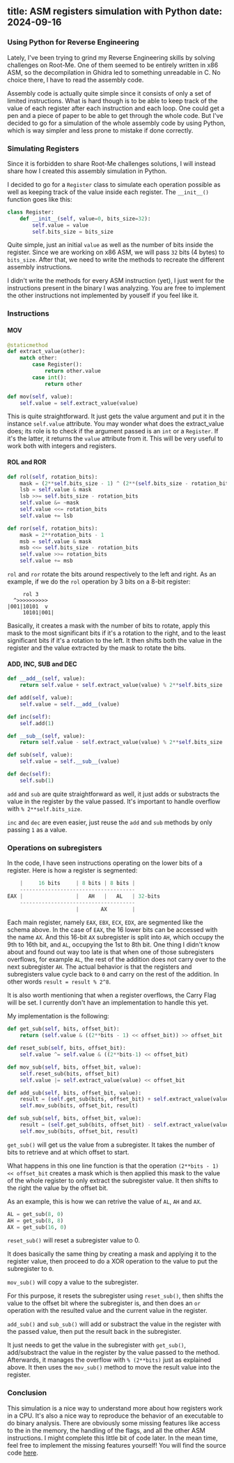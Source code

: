title: ASM registers simulation with Python
date: 2024-09-16
---

### Using Python for Reverse Engineering

Lately, I've been trying to grind my Reverse Engineering skills by solving
challenges on Root-Me. One of them seemed to be entirely written in x86 ASM,
so the decompilation in Ghidra led to something unreadable in C. No choice
there, I have to read the assembly code.

Assembly code is actually quite simple since it consists of only a set of
limited instructions. What is hard though is to be able to keep track of the
value of each register after each instruction and each loop. One could get a
pen and a piece of paper to be able to get through the whole code. But I've
decided to go for a simulation of the whole assembly code by using Python,
which is way simpler and less prone to mistake if done correctly.

### Simulating Registers

Since it is forbidden to share Root-Me challenges solutions, I will instead
share how I created this assembly simulation in Python.

I decided to go for a `Register` class to simulate each operation possible
as well as keeping track of the value inside each register. The
`__init__()` function goes like this:

```py
class Register:
    def __init__(self, value=0, bits_size=32):
        self.value = value
        self.bits_size = bits_size
```

Quite simple, just an initial `value` as well as the number of bits inside the
register. Since we are working on x86 ASM, we will pass `32` bits (4 bytes) to
`bits_size`. After that, we need to write the methods to recreate the
different assembly instructions.

I didn't write the methods for every ASM instruction (yet), I just went for
the instructions present in the binary I was analyzing. You are free to
implement the other instructions not implemented by youself if you feel like
it.

### Instructions

#### MOV

```py
@staticmethod
def extract_value(other):
    match other:
        case Register():
            return other.value
        case int():
            return other

def mov(self, value):
    self.value = self.extract_value(value)
```

This is quite straightforward. It just gets the value argument and put it in the
instance `self.value` attribute. You may wonder what does the extract_value
does; its role is to check if the argument passed is an `int` or a `Register`.
If it's the latter, it returns the `value` attribute from it. This will be
very useful to work both with integers and registers.

#### ROL and ROR


```py
def rol(self, rotation_bits):
    mask = (2**self.bits_size - 1) ^ (2**(self.bits_size - rotation_bits) - 1)
    lsb = self.value & mask
    lsb >>= self.bits_size - rotation_bits
    self.value &= ~mask
    self.value <<= rotation_bits
    self.value += lsb

def ror(self, rotation_bits):
    mask = 2**rotation_bits - 1
    msb = self.value & mask
    msb <<= self.bits_size - rotation_bits
    self.value >>= rotation_bits
    self.value += msb
```

`rol` and `ror` rotate the bits around respectively to the left and right.
As an example, if we do the `rol` operation by 3 bits on a 8-bit register:

```
     rol 3
  ^>>>>>>>>>>
|001|10101  v
     10101|001|
```

Basically, it creates a mask with the number of bits to rotate, apply this mask
to the most significant bits if it's a rotation to the right, and to the least
significant bits if it's a rotation to the left. It then shifts both the value
in the register and the value extracted by the mask to rotate the bits.

#### ADD, INC, SUB and DEC

```py
def __add__(self, value):
    return self.value + self.extract_value(value) % 2**self.bits_size

def add(self, value):
    self.value = self.__add__(value)

def inc(self):
    self.add(1)

def __sub__(self, value):
    return self.value - self.extract_value(value) % 2**self.bits_size

def sub(self, value):
    self.value = self.__sub__(value)

def dec(self):
    self.sub(1)
```

`add` and `sub` are quite straightforward as well, it just adds or substracts
the value in the register by the value passed. It's important to handle
overflow with `% 2**self.bits_size`.

`inc` and `dec` are even easier, just reuse the `add` and `sub` methods by
only passing `1` as a value.

### Operations on subregisters

In the code, I have seen instructions operating on the lower bits of a
register. Here is how a register is segmented:

```py
    |     16 bits     | 8 bits | 8 bits |
    -------------------------------------
EAX |                 |   AH   |   AL   | 32-bits
    -------------------------------------
                      |       AX        |
```

Each main register, namely `EAX`, `EBX`, `ECX`, `EDX`, are segmented like the
schema above. In the case of `EAX`, the 16 lower bits can be accessed with the
name `AX`. And this 16-bit `AX` subregister is split into `AH`, which occupy
the 9th to 16th bit, and `AL`, occupying the 1st to 8th bit. One thing I
didn't know about and found out way too late is that when one of those
subregisters overflows, for example `AL`, the rest of the addition does not
carry over to the next subregister `AH`. The actual behavior is that the
registers and subregisters value cycle back to `0` and carry on the rest of
the addition. In other words `result = result % 2^8`.

It is also worth mentioning that when a register overflows, the Carry Flag
will be set. I currently don't have an implementation to handle this yet.

My implementation is the following:

```py
def get_sub(self, bits, offset_bit):
    return (self.value & ((2**bits - 1) << offset_bit)) >> offset_bit

def reset_sub(self, bits, offset_bit):
    self.value ^= self.value & ((2**bits-1) << offset_bit)

def mov_sub(self, bits, offset_bit, value):
    self.reset_sub(bits, offset_bit)
    self.value |= self.extract_value(value) << offset_bit

def add_sub(self, bits, offset_bit, value):
    result = (self.get_sub(bits, offset_bit) + self.extract_value(value)) % (2**bits)
    self.mov_sub(bits, offset_bit, result)

def sub_sub(self, bits, offset_bit, value):
    result = (self.get_sub(bits, offset_bit) - self.extract_value(value)) % (2**bits)
    self.mov_sub(bits, offset_bit, result)
```

`get_sub()` will get us the value from a subregister. It takes the number of
bits to retrieve and at which offset to start.

What happens in this one line function is that the operation
`(2**bits - 1) << offset_bit` creates a mask which is then applied this mask to
the value of the whole register to only extract the subregister value.
It then shifts to the right the value by the offset bit.

As an example, this is how we can retrive the value of `AL`, `AH` and `AX`.

```py
AL = get_sub(8, 0)
AH = get_sub(8, 8)
AX = get_sub(16, 0)
```

`reset_sub()` will reset a subregister value to 0.

It does basically the same thing by creating a mask and applying it to the
register value, then proceed to do a XOR operation to the value to put the
subregister to `0`.

`mov_sub()` will copy a value to the subregister.

For this purpose, it resets the subregister using `reset_sub()`, then shifts
the value to the offset bit where the subregister is, and then does an `or`
operation with the resulted value and the current value in the register.

`add_sub()` and `sub_sub()` will add or substract the value in the register
with the passed value, then put the result back in the subregister.

It just needs to get the value in the subregister with `get_sub()`,
add/substract the value in the register by the value passed to the method.
Afterwards, it manages the overflow with `% (2**bits)` just as explained above.
It then uses the `mov_sub()` method to move the result value into the register.

### Conclusion

This simulation is a nice way to understand more about how registers work in a
CPU. It's also a nice way to reproduce the behavior of an executable to do
binary analysis. There are obviously some missing features like access to
the in the memory, the handling of the flags, and all the other ASM
instructions. I might complete this little bit of code later. In the mean
time, feel free to implement the missing features yourself! You will find the
source code
<a href="https://github.com/jeanmadao/reverse-engineering" target="_blank">here</a>.
